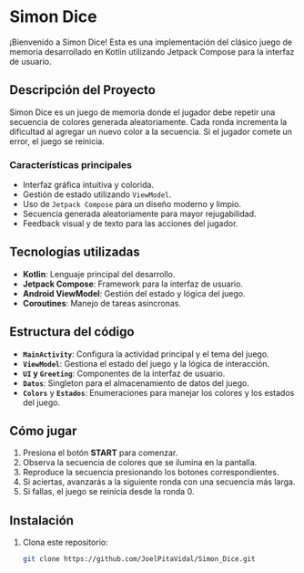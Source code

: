 # Simon Dice

¡Bienvenido a Simon Dice! Esta es una implementación del clásico juego de memoria desarrollado en Kotlin utilizando Jetpack Compose para la interfaz de usuario.

## Descripción del Proyecto

Simon Dice es un juego de memoria donde el jugador debe repetir una secuencia de colores generada aleatoriamente. Cada ronda incrementa la dificultad al agregar un nuevo color a la secuencia. Si el jugador comete un error, el juego se reinicia.

### Características principales
- Interfaz gráfica intuitiva y colorida.
- Gestión de estado utilizando `ViewModel`.
- Uso de `Jetpack Compose` para un diseño moderno y limpio.
- Secuencia generada aleatoriamente para mayor rejugabilidad.
- Feedback visual y de texto para las acciones del jugador.

## Tecnologías utilizadas
- **Kotlin**: Lenguaje principal del desarrollo.
- **Jetpack Compose**: Framework para la interfaz de usuario.
- **Android ViewModel**: Gestión del estado y lógica del juego.
- **Coroutines**: Manejo de tareas asíncronas.

## Estructura del código
- **`MainActivity`**: Configura la actividad principal y el tema del juego.
- **`ViewModel`**: Gestiona el estado del juego y la lógica de interacción.
- **`UI` y `Greeting`**: Componentes de la interfaz de usuario.
- **`Datos`**: Singleton para el almacenamiento de datos del juego.
- **`Colors`** y **`Estados`**: Enumeraciones para manejar los colores y los estados del juego.

## Cómo jugar
1. Presiona el botón **START** para comenzar.
2. Observa la secuencia de colores que se ilumina en la pantalla.
3. Reproduce la secuencia presionando los botones correspondientes.
4. Si aciertas, avanzarás a la siguiente ronda con una secuencia más larga.
5. Si fallas, el juego se reinicia desde la ronda 0.

## Instalación
1. Clona este repositorio:
   ```bash
   git clone https://github.com/JoelPitaVidal/Simon_Dice.git
